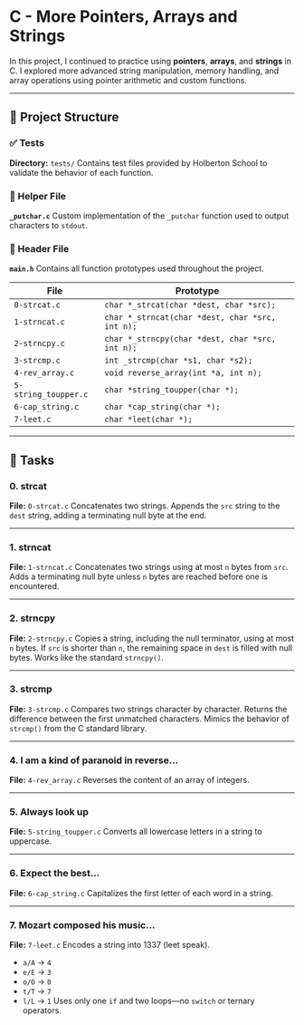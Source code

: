 # C - More Pointers, Arrays and Strings

In this project, I continued to practice using **pointers**, **arrays**, and **strings** in C. I explored more advanced string manipulation, memory handling, and array operations using pointer arithmetic and custom functions.

---

## 📁 Project Structure

### ✅ Tests

**Directory:** `tests/`
Contains test files provided by Holberton School to validate the behavior of each function.

### 🙌 Helper File

**`_putchar.c`**
Custom implementation of the `_putchar` function used to output characters to `stdout`.

### 📄 Header File

**`main.h`**
Contains all function prototypes used throughout the project.

| File                 | Prototype                                                      |
| -------------------- | -------------------------------------------------------------- |
| `0-strcat.c`         | `char *_strcat(char *dest, char *src);`                        |
| `1-strncat.c`        | `char *_strncat(char *dest, char *src, int n);`                |
| `2-strncpy.c`        | `char *_strncpy(char *dest, char *src, int n);`                |
| `3-strcmp.c`         | `int _strcmp(char *s1, char *s2);`                             |
| `4-rev_array.c`      | `void reverse_array(int *a, int n);`                           |
| `5-string_toupper.c` | `char *string_toupper(char *);`                                |
| `6-cap_string.c`     | `char *cap_string(char *);`                                    |
| `7-leet.c`           | `char *leet(char *);`                                          |

---

## 📃 Tasks

### 0. strcat

**File:** `0-strcat.c`
Concatenates two strings. Appends the `src` string to the `dest` string, adding a terminating null byte at the end.

---

### 1. strncat

**File:** `1-strncat.c`
Concatenates two strings using at most `n` bytes from `src`.
Adds a terminating null byte unless `n` bytes are reached before one is encountered.

---

### 2. strncpy

**File:** `2-strncpy.c`
Copies a string, including the null terminator, using at most `n` bytes.
If `src` is shorter than `n`, the remaining space in `dest` is filled with null bytes.
Works like the standard `strncpy()`.

---

### 3. strcmp

**File:** `3-strcmp.c`
Compares two strings character by character.
Returns the difference between the first unmatched characters.
Mimics the behavior of `strcmp()` from the C standard library.

---

### 4. I am a kind of paranoid in reverse...

**File:** `4-rev_array.c`
Reverses the content of an array of integers.

---

### 5. Always look up

**File:** `5-string_toupper.c`
Converts all lowercase letters in a string to uppercase.

---

### 6. Expect the best...

**File:** `6-cap_string.c`
Capitalizes the first letter of each word in a string.

---

### 7. Mozart composed his music...

**File:** `7-leet.c`
Encodes a string into 1337 (leet speak).

* `a/A` → `4`
* `e/E` → `3`
* `o/O` → `0`
* `t/T` → `7`
* `l/L` → `1`
  Uses only one `if` and two loops—no `switch` or ternary operators.